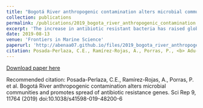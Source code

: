 ```yaml
---
title: "Bogotá River anthropogenic contamination alters microbial communities and promotes spread of antibiotic resistance genes"
collection: publications
permalink: /publications/2019_bogota_river_anthropogenic_contamination
excerpt: 'The increase in antibiotic resistant bacteria has raised global concern regarding the future effectiveness of antibiotics. Human activities that influence microbial communities and environmental resistomes can generate additional risks to human health. In this work, we characterized aquatic microbial communities and their resistomes in samples collected at three sites along the Bogotá River and from wastewaters at three city hospitals, and investigated community profiles and antibiotic resistance genes (ARGs) as a function of anthropogenic contamination.'
date: 2019-08-13
venue: 'Frontiers in Marine Science'
paperurl: 'http://abenaa07.github.io/files/2019_bogota_river_anthropogenic_contamination.pdf'
citation: Posada-Perlaza, C.E., Ramírez-Rojas, A., Porras, P., <b> Adu-Oppong, B</b> et al. (2019) Bogotá River anthropogenic contamination alters microbial communities and promotes spread of antibiotic resistance genes. <i>Scientific Reports</i>
---
```


[Download paper here](http://abenaa07.github.io/files/2019_bogota_river_anthropogenic_contamination.pdf)

Recommended citation: Posada-Perlaza, C.E., Ramírez-Rojas, A., Porras, P. et al. Bogotá River anthropogenic contamination alters microbial communities and promotes spread of antibiotic resistance genes. Sci Rep 9, 11764 (2019) doi:10.1038/s41598-019-48200-6
